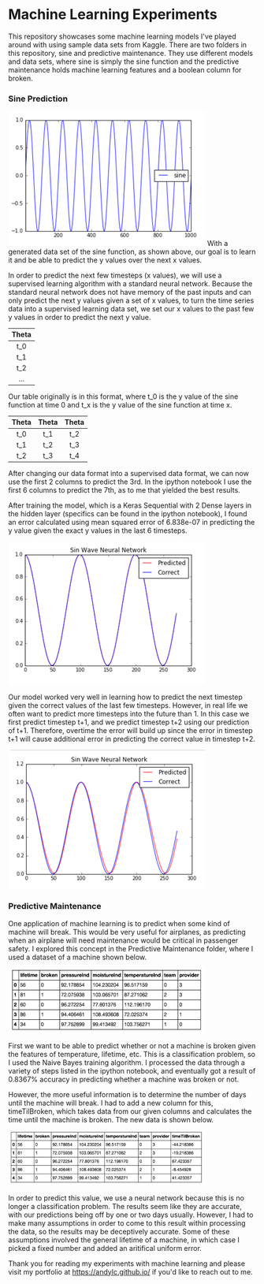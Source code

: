 # Machine Learning Experiments
This repository showcases some machine learning models I've played around with using sample data sets from Kaggle.
There are two folders in this repository, sine and predictive maintenance. They use different models and data sets, where sine
is simply the sine function and the predictive maintenance holds machine learning features and a boolean column for broken.

### Sine Prediction
<img src="https://github.com/AndyLc/ml-experiments/blob/master/sine/sine.png" width=400>
With a generated data set of the sine function, as shown above, our goal is to learn it and be able to predict the y values over the next
x values. 

In order to predict the next few timesteps (x values), we will use a supervised learning algorithm with a standard neural network. 
Because the standard neural network does not have memory of the past inputs and can only predict the next y values given a set of x values,
to turn the time series data into a supervised learning data set, we set our x values to the past few y values in order to predict the next
y value.

| Theta         |
| :-----------: |
| t_0           |
| t_1           |
| t_2           |
| ...           |

Our table originally is in this format, where t_0 is the y value of the sine function at time 0 and t_x is the y value of the sine function at time x.

| Theta         | Theta         | Theta  |
| :-----------: |:-------------:| :-----:|
| t_0           | t_1           | t_2    |
| t_1           | t_2           |   t_3  |
| t_2           | t_3           |    t_4 |

After changing our data format into a supervised data format, we can now use the first 2 columns to predict the 3rd. 
In the ipython notebook I use the first 6 columns to predict the 7th, as to me that yielded the best results.

After training the model, which is a Keras Sequential with 2 Dense layers in the hidden layer (specifics can be found in the ipython notebook),
I found an error calculated using mean squared error of 6.838e-07 in predicting the y value given the exact y values in the last 6 timesteps.

<img src="https://github.com/AndyLc/ml-experiments/blob/master/sine/sine-1-timestep.png" width=400>

Our model worked very well in learning how to predict the next timestep given the correct values of the last few timesteps.
However, in real life we often want to predict more timesteps into the future than 1. In this case we first predict timestep t+1,
and we predict timestep t+2 using our prediction of t+1. Therefore, overtime the error will build up since the error in timestep t+1 will
cause additional error in predicting the correct value in timestep t+2. 

<img src="https://github.com/AndyLc/ml-experiments/blob/master/sine/sine-long-prediction.png" width=400>

### Predictive Maintenance
One application of machine learning is to predict when some kind of machine will break. This would be very useful for airplanes,
as predicting when an airplane will need maintenance would be critical in passenger safety. I explored this concept
in the Predictive Maintenance folder, where I used a dataset of a machine shown below.

<img src="https://github.com/AndyLc/ml-experiments/blob/master/predictive_maintenance/pm-data.png" width=400>

First we want to be able to predict whether or not a machine is broken given the features of temperature, lifetime, etc. 
This is a classification problem, so I used the Naive Bayes training algorithm. I processed the data through a variety of steps listed
in the ipython notebook, and eventually got a result of 0.8367% accuracy in predicting whether a machine was broken or not. 

However, the more useful information is to determine the number of days until the machine will break. I had to add a new column for this, 
timeTilBroken, which takes data from our given columns and calculates the time until the machine is broken. The new data is shown below.

<img src="https://github.com/AndyLc/ml-experiments/blob/master/predictive_maintenance/processed-pm-data.png" width=400>

In order to predict this value, we use a neural network because this is no longer a classification problem.
The results seem like they are accurate, with our predictions being off by one or two days usually. However, I had to make many assumptions
in order to come to this result within processing the data, so the results may be deceptively accurate. Some of these assumptions involved
the general lifetime of a machine, in which case I picked a fixed number and added an aritifical uniform error.

Thank you for reading my experiments with machine learning and please visit 
my portfolio at https://andylc.github.io/ if you'd like to reach out to me.

